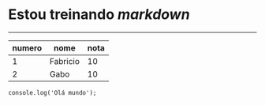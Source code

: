 # Estou treinando *markdown*

***


numero | nome | nota
---|---|---
1 | Fabricio | 10
2 | Gabo | 10


`console.log('Olá mundo');`

